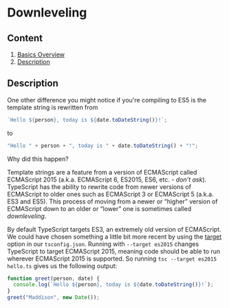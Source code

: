 # Downleveling

## Content

1. [Basics Overview](../TheBasics.md)
2. [Description](#description)

## Description

One other difference you might notice if you're compiling to ES5 is the template string is rewritten from

```JavaScript
`Hello ${person}, today is ${date.toDateString()}!`;
```

to

```JavaScript
"Hello " + person + ", today is " + date.toDateString() + "!";
```

Why did this happen?

Template strings are a feature from a version of ECMAScript called ECMAScript 2015 (a.k.a. ECMAScript 6, ES2015, ES6, etc. - _don’t ask_). TypeScript has the ability to rewrite code from newer versions of ECMAScript to older ones such as ECMAScript 3 or ECMAScript 5 (a.k.a. ES3 and ES5). This process of moving from a newer or “higher” version of ECMAScript down to an older or “lower” one is sometimes called _downleveling_.

By default TypeScript targets ES3, an extremely old version of ECMAScript. We could have chosen something a little bit more recent by using the [target](https://www.typescriptlang.org/tsconfig#target) option in our `tsconfig.json`. Running with `--target es2015` changes TypeScript to target ECMAScript 2015, meaning code should be able to run wherever ECMAScript 2015 is supported. So running `tsc --target es2015 hello.ts` gives us the following output:

```JavaScript
function greet(person, date) {
  console.log(`Hello ${person}, today is ${date.toDateString()}!`);
}
greet("Maddison", new Date());
```
